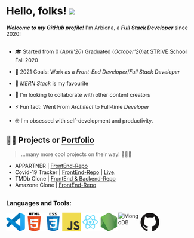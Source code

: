 # Hello, folks! <img src="https://raw.githubusercontent.com/MartinHeinz/MartinHeinz/master/wave.gif" width="40px">
***Welcome to my GitHub profile!***
 I'm Arbiona,  a _**Full Stack Developer**_ since 2020! 
 ##


- :mortar_board: Started from 0 (_April'20_) Graduated (_October'20_)at  [STRIVE School](https://strive.school/) Fall 2020

- 🥅 2021 Goals: Work as a _Front-End Developer_/_Full Stack Developer_
- 💚 _MERN Stack_ is my favourite
- 👯 I’m looking to collaborate with other content creators
- ⚡ Fun fact: Went From _Architect_ to Full-time _Developer_
- 🤓 I'm obsessed with self-development and productivity.

 ##
 
 ## :woman_technologist: Projects or [Portfolio](http://localhost:3000/#/projects#projects)

> ...many more cool projects on their way! 🚀🚀🚀

- APPARTNER | [FrontEnd-Repo](https://github.com/arb1ona/Appartner)
- Covid-19 Tracker | [FrontEnd-Repo](https://github.com/arb1ona/COVID-19-TRACKER) | [Live](https://covid-19-tracker-b4127.web.app/).
- TMDb Clone | [FrontEnd & Backend-Repo](https://github.com/arb1ona/TMDb-clone-MERN) 
- Amazone Clone | [FrontEnd-Repo](https://github.com/arb1ona/Amazone-React-Clone)
 ##

### Languages and Tools:

<img align="left" alt="Visual Studio Code" width="50px" src="https://raw.githubusercontent.com/github/explore/80688e429a7d4ef2fca1e82350fe8e3517d3494d/topics/visual-studio-code/visual-studio-code.png" />

<img align="left" alt="HTML5" width="50px" src="https://raw.githubusercontent.com/github/explore/80688e429a7d4ef2fca1e82350fe8e3517d3494d/topics/html/html.png" />

<img align="left" alt="CSS3" width="50px" src="https://raw.githubusercontent.com/github/explore/80688e429a7d4ef2fca1e82350fe8e3517d3494d/topics/css/css.png" />

<img align="left" alt="JavaScript" width="50px" src="https://raw.githubusercontent.com/github/explore/80688e429a7d4ef2fca1e82350fe8e3517d3494d/topics/javascript/javascript.png" />

<img align="left" alt="React" width="50px" src="https://raw.githubusercontent.com/github/explore/80688e429a7d4ef2fca1e82350fe8e3517d3494d/topics/react/react.png" />

<img align="left" alt="Node.js" width="50px" src="https://raw.githubusercontent.com/github/explore/80688e429a7d4ef2fca1e82350fe8e3517d3494d/topics/nodejs/nodejs.png" />

<img align="left" alt="MongoDB" width="60px" src="https://banner2.cleanpng.com/20180702/bgt/kisspng-mongodb-database-nosql-postgresql-mongo-5b39f9e3445fa6.5652746415305261792801.jpg" />

<img align="left" alt="GitHub" width="50px" src="https://raw.githubusercontent.com/github/explore/78df643247d429f6cc873026c0622819ad797942/topics/github/github.png" />


<br />
